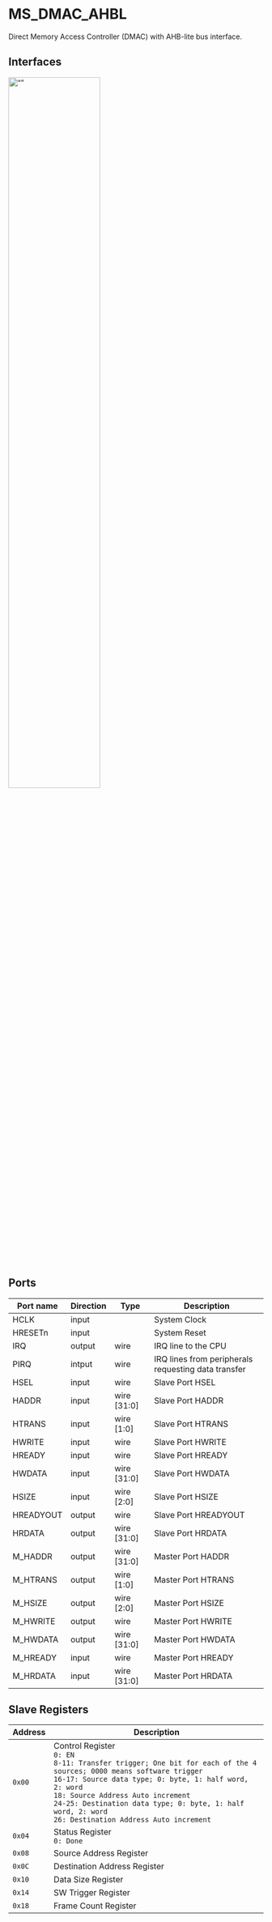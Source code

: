 # MS_DMAC_AHBL
Direct Memory Access Controller (DMAC) with AHB-lite bus interface.

## Interfaces

<img src="./docs/bb.svg" width="60%" alt= “” >

## Ports

| Port name | Direction | Type        | Description |
| --------- | --------- | ----------- | ----------- |
| HCLK      | input     |             | System Clock            |
| HRESETn   | input     |             | System Reset            |
| IRQ       | output    | wire        | IRQ line to the CPU           |
| PIRQ       | intput    | wire        | IRQ lines from peripherals requesting data transfer |
| HSEL      | input     | wire        | Slave Port HSEL       |
| HADDR     | input     | wire [31:0] | Slave Port HADDR      |
| HTRANS    | input     | wire [1:0]  | Slave Port HTRANS     |
| HWRITE    | input     | wire        | Slave Port HWRITE     |
| HREADY    | input     | wire        | Slave Port HREADY     |
| HWDATA    | input     | wire [31:0] | Slave Port HWDATA     |
| HSIZE     | input     | wire [2:0]  | Slave Port HSIZE      |
| HREADYOUT | output    | wire        | Slave Port HREADYOUT  |
| HRDATA    | output    | wire [31:0] | Slave Port HRDATA     |
| M_HADDR   | output    | wire [31:0] | Master Port HADDR     |
| M_HTRANS  | output    | wire [1:0]  | Master Port HTRANS    |
| M_HSIZE   | output    | wire [2:0]  | Master Port HSIZE     |
| M_HWRITE  | output    | wire        | Master Port HWRITE    |
| M_HWDATA  | output    | wire [31:0] | Master Port HWDATA    |
| M_HREADY  | input     | wire        | Master Port HREADY    |
| M_HRDATA  | input     | wire [31:0] | Master Port HRDATA    |

## Slave Registers
| Address | Description |
| --------- | --------- |
|``0x00`` |Control Register <br>``0: EN ``<br>``8-11: Transfer trigger; One bit for each of the 4 sources; 0000 means software trigger`` <br>``16-17: Source data type; 0: byte, 1: half word, 2: word`` <br>``18: Source Address Auto increment`` <br>``24-25: Destination data type; 0: byte, 1: half word, 2: word`` <br>``26: Destination Address Auto increment`` |
|``0x04`` |Status Register <br>``0: Done`` |
|``0x08`` |Source Address Register |
|``0x0C`` |Destination Address Register |
|``0x10`` |Data Size Register |
|``0x14`` |SW Trigger Register|
|``0x18`` |Frame Count Register|

